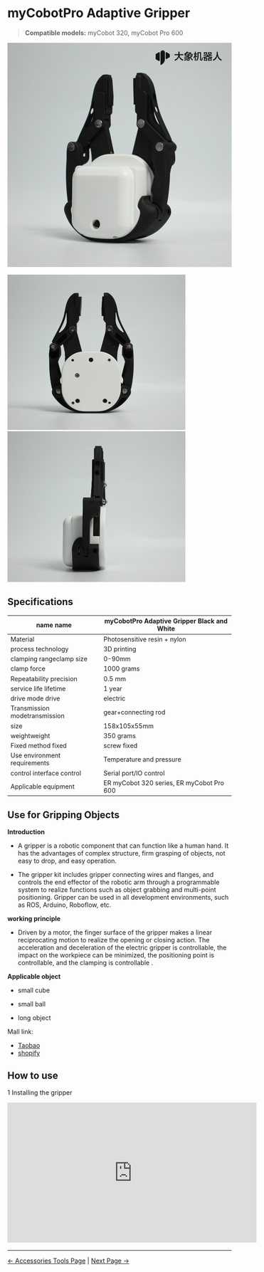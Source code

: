 # **myCobotPro Adaptive Gripper**

> **Compatible models:** myCobot 320, myCobot Pro 600

<img src="../../../resources/1-ProductIntroduction/1.4/1.4.1-Gripper/1-AdaptiveGripper/AdaptiveGripper-3.png" alt="img-1" width="800" height=“auto” />

<img src="../../../resources/1-ProductIntroduction/1.4/1.4.1-Gripper/1-AdaptiveGripper/AdaptiveGripper-4.jpg" alt="img-2" width="400" height="auto" /><img src="../../../resources/1-ProductIntroduction/1.4/1.4.1-Gripper/1-AdaptiveGripper/AdaptiveGripper-1.jpg" alt="img-3" width="400" height="auto" />

## Specifications

| **name name**                 | **myCobotPro Adaptive Gripper Black and White** |
| ----------------------------- | ----------------------------------------------- |
| Material                      | Photosensitive resin + nylon                    |
| process technology            | 3D printing                                     |
| clamping rangeclamp size      | 0-90mm                                          |
| clamp force                   | 1000 grams                                      |
| Repeatability precision       | 0.5 mm                                          |
| service life lifetime         | 1 year                                          |
| drive mode drive              | electric                                        |
| Transmission modetransmission | gear+connecting rod                             |
| size                          | 158x105x55mm                                      |
| weightweight                  | 350 grams                                       |
| Fixed method fixed            | screw fixed                                     |
| Use environment requirements  | Temperature and pressure                        |
| control interface control     | Serial port/IO control                          |
| Applicable equipment          | ER myCobot 320 series, ER myCobot Pro 600       |

## Use for Gripping Objects

**Introduction**

- A gripper is a robotic component that can function like a human hand. It has the advantages of complex structure, firm grasping of objects, not easy to drop, and easy operation.

- The gripper kit includes gripper connecting wires and flanges, and controls the end effector of the robotic arm through a programmable system to realize functions such as object grabbing and multi-point positioning. Gripper can be used in all development environments, such as ROS, Arduino, Roboflow, etc.

**working principle**

- Driven by a motor, the finger surface of the gripper makes a linear reciprocating motion to realize the opening or closing action. The acceleration and deceleration of the electric gripper is controllable, the impact on the workpiece can be minimized, the positioning point is controllable, and the clamping is controllable .

**Applicable object**

- small cube

- small ball

- long object

Mall link: 

-   [Taobao](https://shop504055678.taobao.com)
-   [shopify](https://shop.elephantrobotics.com/)


## How to use
1 Installing the gripper <br>



<iframe width="560" height="315" src="https://www.youtube.com/embed/RPKjV0IuP5E?si=_AGbac6f1OUW81PM&amp;start=145" title="Installing the gripper" frameborder="0" allow="accelerometer; autoplay; clipboard-write; encrypted-media; gyroscope; picture-in-picture; web-share" allowfullscreen></iframe>
</video>



<!-- 2 Development with SDK  
-   [Blockly]()     
-   [Python]()
-   [C++]() -->

----
[← Accessories Tools Page](../../1.4-AccessoriesTools/1.4-AccessoriesTools.md) | [Next Page →](../1.4.1-Gripper/2-ElectricGripper.md)
